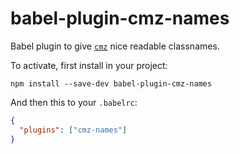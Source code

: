 # babel-plugin-cmz-names

Babel plugin to give [`cmz`](https://github.com/joshwnj/cmz) nice readable classnames.

To activate, first install in your project:

```
npm install --save-dev babel-plugin-cmz-names
```

And then this to your `.babelrc`:

```json
{
  "plugins": ["cmz-names"]
}
```
